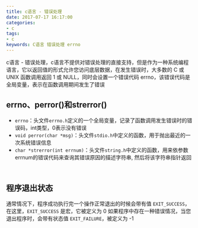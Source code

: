 ```yaml
---
title: c语言 - 错误处理
date: 2017-07-17 16:17:00
categories:
- c
tags:
- c
keywords: C语言 错误处理 errno
---
```


> 
c语言 - 错误处理，c语言不提供对错误处理的直接支持，但是作为一种系统编程语言，它以返回值的形式允许您访问底层数据，在发生错误时，大多数的 C 或 UNIX 函数调用返回 1 或 NULL，同时会设置一个错误代码 errno，该错误代码是全局变量，表示在函数调用期间发生了错误

<!-- more -->

## errno、perror()和strerror()
- `errno`：头文件`errno.h`定义的一个全局变量，记录了函数调用发生错误时的错误码，int类型，0表示没有错误
- `void perror(char *msg)`：头文件`stdio.h`中定义的函数，用于抛出最近的一次系统错误信息
- `char *strerror(int errnum)`：头文件`string.h`中定义的函数，用来依参数errnum的错误代码来查询其错误原因的描述字符串, 然后将该字符串指针返回

<pre><code class="language-c line-numbers"><script type="text/plain">#include <stdio.h>
#include <string.h>
#include <errno.h>

int main(void){
    FILE *fp = fopen("unexist.file", "rb");
    if(fp == NULL){
        fprintf(stderr, "error code: %d\n", errno);
        fprintf(stderr, "error code detail: %s\n", strerror(errno));
        perror("error detail");
    }else{
        fclose(fp);
    }
    return 0;
}
</script></code></pre>

<pre><code class="language-c line-numbers"><script type="text/plain"># root @ localhost in ~ [16:33:44]
$ gcc a.c

# root @ localhost in ~ [16:33:45]
$ ./a.out
error code: 2
error code detail: No such file or directory
error detail: No such file or directory
</script></code></pre>

## 程序退出状态
通常情况下，程序成功执行完一个操作正常退出的时候会带有值 `EXIT_SUCCESS`，在这里，`EXIT_SUCCESS` 是宏，它被定义为 0
如果程序中存在一种错误情况，当您退出程序时，会带有状态值 `EXIT_FAILURE`，被定义为 -1
